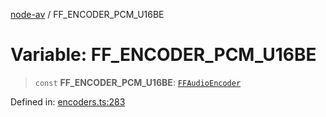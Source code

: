 [node-av](../globals.md) / FF\_ENCODER\_PCM\_U16BE

# Variable: FF\_ENCODER\_PCM\_U16BE

> `const` **FF\_ENCODER\_PCM\_U16BE**: [`FFAudioEncoder`](../type-aliases/FFAudioEncoder.md)

Defined in: [encoders.ts:283](https://github.com/seydx/av/blob/f8631fc881b394300b1479f511d55cf1c370a87f/src/constants/encoders.ts#L283)
